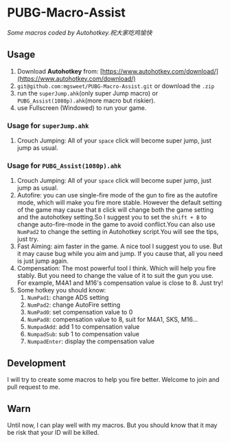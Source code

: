 # PUBG-Macro-Assist
*Some macros coded by Autohotkey.祝大家吃鸡愉快*

## Usage
1. Download **Autohotkey** from: [https://www.autohotkey.com/download/](https://www.autohotkey.com/download/)
2. `git@github.com:mgsweet/PUBG-Macro-Assist.git` or download the `.zip`
3. run the `superJump.ahk`(only super Jump macro) or `PUBG_Assist(1080p).ahk`(more macro but  riskier).
4. use Fullscreen (Windowed) to run your game.

### Usage for  `superJump.ahk`
1. Crouch Jumping: All of your `space` click will become super jump, just jump as usual.

### Usage for  `PUBG_Assist(1080p).ahk`
1. Crouch Jumping: All of your `space` click will become super jump, just jump as usual.
2. Autofire: you can use single-fire mode of the gun to fire as the autofire mode, which will make you fire more stable. However the default setting of the game may cause that `B` click will change both the game setting and the autohotkey setting.So I suggest you to set the `shift + B` to change auto-fire-mode in the game to avoid conflict.You can also use `NumPad2` to change the setting in Autohotkey script.You will see the tips, just try.
3. Fast Aiming: aim faster in the game. A nice tool I suggest you to use. But it may cause bug while you aim and jump. If you cause that, all you need is just jump again.
4. Compensation: The most powerful tool I think. Which will help you fire stably. But you need to change the value of it to suit the gun you use. For example, M4A1 and M16's  compensation value is close to 8. Just try!
5. Some hotkey you should know:
	1. `NumPad1`: change ADS setting
	2. `NumPad2`: change AutoFire setting
	3. `NumPad0`: set compensation value to 0
	4. `NumPad8`: compensation value to 8, suit for M4A1, SKS, M16...
	5. `NumpadAdd`: add 1 to  compensation value
	6. `NumpadSub`: sub 1 to  compensation value
	7. `NumpadEnter`: display the compensation value

## Development
I will try to create some macros to help you fire better.
Welcome to join and pull request to me.

## Warn
Until now, I can play well with my macros. But you should know that it may be risk that your ID will be killed.